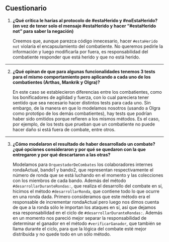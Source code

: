 ## Cuestionario

1. **¿Qué crítica le harías al protocolo de #estaHerido y #noEstaHerido? (en vez de tener solo el mensaje #estaHerido y hacer “#estaHerido not” para saber la negación)**

    Creemos que, aunque parezca código innecesario, hacer `#estaHerido not` violaría el encapsulamiento del combatiente. No queremos pedirle la información y luego modificarla por fuera, es responsabilidad del combatiente responder que está herido y que no está herido.

---

2. **¿Qué opinan de que para algunas funcionalidades tenemos 3 tests para el mismo comportamiento pero aplicando a cada uno de los combatientes (Arthas, Mankrik y Olgra)?**

    En este caso se establecieron diferencias entre los combatientes, como los bonificadores de agilidad y fuerza, con lo cual pareciera tener sentido que sea necesario hacer distintos tests para cada uno. Sin embargo, de la manera en que lo modelamos nosotros (usando a Olgra como prototipo de los demás combatientes), hay tests que podrían haber sido omitidos porque refieren a los mismos métodos. Es el caso, por ejemplo, de los tests que prueban que un combatiente no puede hacer daño si está fuera de combate, entre otros.

---

3. **¿Cómo modelaron el resultado de haber desarrollado un combate? ¿qué opciones consideraron y por qué se quedaron con la que entregaron y por qué descartaron a las otras?**

    Modelamos para `OrquestadorDeCombates` los colaboradores internes rondaActual, bando1 y bando2, que representan respectivamente el número de ronda que se está luchando en el momento y las colecciones con los miembros de cada bando. Además del método `#desarrollarDuranteRondas:`, que realiza el desarrollo del combate en sí, hicimos el método `#desarrollarRonda`, que contiene todo lo que ocurre en una ronda dada. Primero consideramos que este método era el responsable de incrementar rondaActual pero luego nos dimos cuenta de que a la ronda sólo le importan los ataques en sí, así que dejamos esa responsabilidad en el ciclo de `#desarrollarDuranteRondas:`. Además en un momento nos pareció mejor separar la responsabilidad de determinar el ganador en el método `#verificarGanador`, que también se llama durante el ciclo, para que la lógica del combate esté mejor distribuida y no quede todo en un sólo método.
